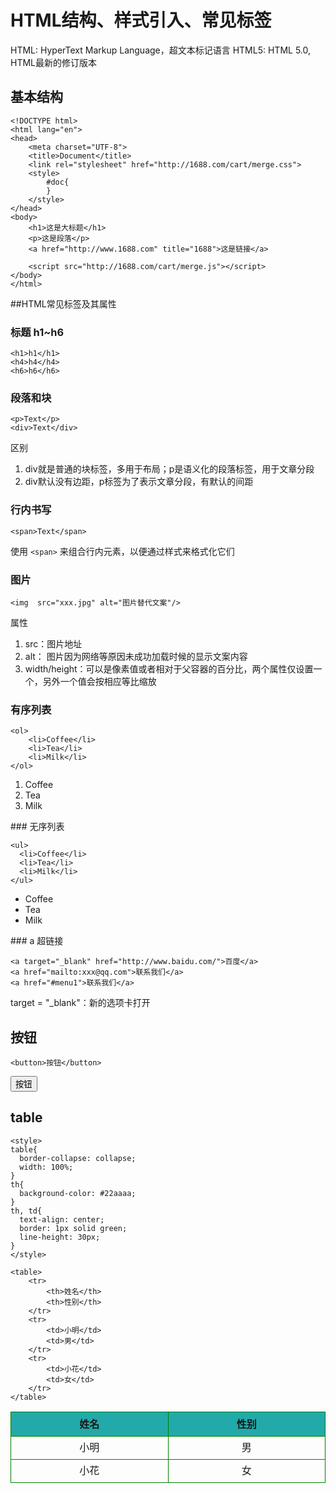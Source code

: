 # HTML结构、样式引入、常见标签
HTML: HyperText Markup Language，超文本标记语言
HTML5: HTML 5.0, HTML最新的修订版本

## 基本结构

	<!DOCTYPE html>
	<html lang="en">
	<head>
		<meta charset="UTF-8">
		<title>Document</title>
		<link rel="stylesheet" href="http://1688.com/cart/merge.css">
		<style>
			#doc{
			}
		</style>
	</head>
	<body>
		<h1>这是大标题</h1>
		<p>这是段落</p>
		<a href="http://www.1688.com" title="1688">这是链接</a>
		
		<script src="http://1688.com/cart/merge.js"></script>
	</body>
	</html>

##HTML常见标签及其属性


### 标题 h1~h6

	<h1>h1</h1>
	<h4>h4</h4>
	<h6>h6</h6>

### 段落和块

	<p>Text</p>
	<div>Text</div>

区别

1. div就是普通的块标签，多用于布局；p是语义化的段落标签，用于文章分段
2. div默认没有边距，p标签为了表示文章分段，有默认的间距


### 行内书写

	<span>Text</span>

使用 `<span>` 来组合行内元素，以便通过样式来格式化它们


### 图片

	<img  src="xxx.jpg" alt="图片替代文案"/>

属性

1. src：图片地址
2. alt： 图片因为网络等原因未成功加载时候的显示文案内容
3. width/height：可以是像素值或者相对于父容器的百分比，两个属性仅设置一个，另外一个值会按相应等比缩放

###  有序列表

	<ol>
		<li>Coffee</li>
		<li>Tea</li>
		<li>Milk</li>
	</ol>

<ol>
	<li>Coffee</li>
	<li>Tea</li>
	<li>Milk</li>
</ol>
### 无序列表

	<ul>
	  <li>Coffee</li>
	  <li>Tea</li>
	  <li>Milk</li>
	</ul>

<ul>
  <li>Coffee</li>
  <li>Tea</li>
  <li>Milk</li>
</ul>
### a
超链接

	<a target="_blank" href="http://www.baidu.com/">百度</a>
	<a href="mailto:xxx@qq.com">联系我们</a>
	<a href="#menu1">联系我们</a>

target = "_blank"：新的选项卡打开

## 按钮

	<button>按钮</button>

<button>按钮</button>
## table
	<style>
	table{
	  border-collapse: collapse;
	  width: 100%;
	}
	th{
	  background-color: #22aaaa;
	}
	th, td{
	  text-align: center;
	  border: 1px solid green;
	  line-height: 30px;
	} 
	</style>   
	
	<table>
	    <tr>
	        <th>姓名</th>
	        <th>性别</th>
	    </tr>
	    <tr>
	        <td>小明</td>
	        <td>男</td>
	    </tr>
	    <tr>
	        <td>小花</td>
	        <td>女</td>
	    </tr>
	</table>
<style>
	#mytable{
	  display: table;
	  border-collapse: collapse;
	  width: 100%;
	}
	#mytable th{
	  background-color: #22aaaa;
	}
	#mytable th, #mytable td{
	  text-align: center;
	  border: 1px solid green;
	  line-height: 30px;
	}     
</style>
<table id="mytable">
    <tr>
        <th>姓名</th>
        <th>性别</th>
    </tr>
    <tr>
        <td>小明</td>
        <td>男</td>
    </tr>
    <tr>
        <td>小花</td>
        <td>女</td>
    </tr>
</table>
